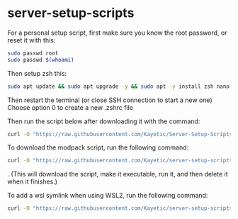 # server-setup-scripts

For a personal setup script, first make sure you know the root password, or reset it with this:

```bash
sudo passwd root
sudo passwd $(whoami)
```

Then setup zsh this:

```bash
sudo apt update && sudo apt upgrade -y && sudo apt -y install zsh nano curl && chsh -s $(which zsh)
```

Then restart the terminal (or close SSH connection to start a new one)
Choose option 0 to create a new .zshrc file

Then run the script below after downloading it with the command:

```bash
curl -O "https://raw.githubusercontent.com/Kayetic/Server-Setup-Scripts/main/setup.sh" && chmod +x ./setup.sh && ./setup.sh && rm ./setup.sh
```

To download the modpack script, run the following command:

```bash
curl -O "https://raw.githubusercontent.com/Kayetic/server-setup-scripts/main/minecraft-general.sh" && chmod +x minecraft-general.sh && ./minecraft-general.sh && rm minecraft-general.sh
```
.
(This will download the script, make it executable, run it, and then delete it when it finishes.)

To add a wsl symlink when using WSL2, run the following command:

```bash
curl -O "https://raw.githubusercontent.com/Kayetic/server-setup-scripts/main/wsl-symlink.sh" && chmod +x wsl-symlink.sh && ./wsl-symlink.sh && rm wsl-symlink.sh
```
